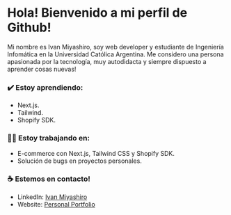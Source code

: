 
# Hola! Bienvenido a mi perfil de Github!
Mi nombre es Ivan Miyashiro, soy web developer y estudiante de Ingeniería Infomática en la Universidad Católica Argentina. Me considero una persona apasionada por la tecnología, muy autodidacta y siempre dispuesto a aprender cosas nuevas!

### ✔️ Estoy aprendiendo:
- Next.js.
- Tailwind.
- Shopify SDK.

### 👩‍💻 Estoy trabajando en:
- E-commerce con Next.js, Tailwind CSS y Shopify SDK.
- Solución de bugs en proyectos personales.

### ☕ Estemos en contacto!
- LinkedIn: <a href = "https://www.linkedin.com/in/ivanmiyashiro/" target="_blank">Ivan Miyashiro</a>
- Website: <a href = "https://ivanmiyashiro.vercel.app/" target="_blank"> Personal Portfolio </a>
